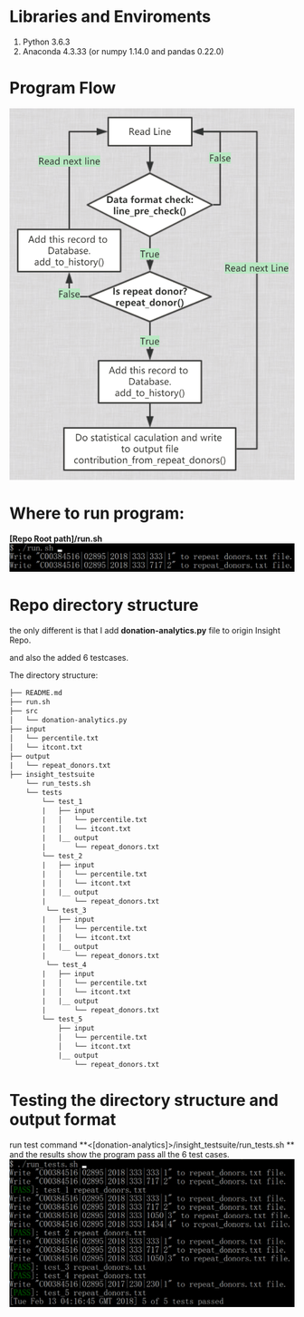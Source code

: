 
# Libraries and Enviroments
1. Python 3.6.3
2. Anaconda 4.3.33 (or numpy 1.14.0 and pandas 0.22.0)

# Program Flow
![Alt text](./src/pictures/program_flow.png)

# Where to run program:

**[Repo Root path]/run.sh**
![Alt text](./src/pictures/run.png)

# Repo directory structure

the only different is that I add **donation-analytics.py** file to origin Insight Repo.

and also the added 6 testcases.

The directory structure:

    ├── README.md 
    ├── run.sh
    ├── src
    │   └── donation-analytics.py
    ├── input
    │   └── percentile.txt
    │   └── itcont.txt
    ├── output
    |   └── repeat_donors.txt
    ├── insight_testsuite
        └── run_tests.sh
        └── tests
            └── test_1
            |   ├── input
            |   │   └── percentile.txt
            |   │   └── itcont.txt
            |   |__ output
            |       └── repeat_donors.txt
            └── test_2
            |   ├── input
            |   │   └── percentile.txt
            |   │   └── itcont.txt
            |   |__ output
            |       └── repeat_donors.txt            
             └── test_3
            |   ├── input
            |   │   └── percentile.txt
            |   │   └── itcont.txt
            |   |__ output
            |       └── repeat_donors.txt 
             └── test_4
            |   ├── input
            |   │   └── percentile.txt
            |   │   └── itcont.txt
            |   |__ output
            |       └── repeat_donors.txt 
            └── test_5
                ├── input
                │   └── percentile.txt
                │   └── itcont.txt
                |__ output
                    └── repeat_donors.txt                    
            
   
 # Testing the directory structure and output format
 
 run test command  **<[donation-analytics]>/insight_testsuite/run_tests.sh **
 and the results show the program pass all the 6 test cases. 
 ![Alt text](./src/pictures/test_results.png)
  
 
